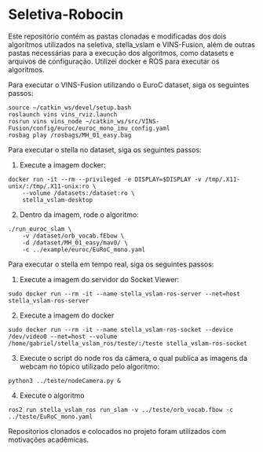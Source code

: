 # Seletiva-Robocin

Este repositório contém as pastas clonadas e modificadas dos dois algorítmos utilizados na seletiva, stella_vslam e VINS-Fusion, além de outras pastas necessárias para a execução dos algoritmos, como datasets e arquivos de configuração. Utilizei docker e ROS para executar os algoritmos.

Para executar o VINS-Fusion utilizando o EuroC dataset, siga os seguintes passos:

```
source ~/catkin_ws/devel/setup.bash
roslaunch vins vins_rviz.launch
rosrun vins vins_node ~/catkin_ws/src/VINS-Fusion/config/euroc/euroc_mono_imu_config.yaml 
rosbag play /rosbags/MH_01_easy.bag
```

Para executar o stella no dataset, siga os seguintes passos:

1. Execute a imagem docker:
```
docker run -it --rm --privileged -e DISPLAY=$DISPLAY -v /tmp/.X11-unix/:/tmp/.X11-unix:ro \
    --volume /datasets:/dataset:ro \
    stella_vslam-desktop
```

2. Dentro da imagem, rode o algoritmo:

```
./run_euroc_slam \
    -v /dataset/orb_vocab.fEbow \
    -d /dataset/MH_01_easy/mav0/ \
    -c ../example/euroc/EuRoC_mono.yaml
```

Para executar o stella em tempo real, siga os seguintes passos:

1. Execute a imagem do servidor do Socket Viewer:
```
sudo docker run --rm -it --name stella_vslam-ros-server --net=host stella_vslam-ros-server
```

2. Execute a imagem do docker
```
sudo docker run --rm -it --name stella_vslam-ros-socket --device /dev/video0 --net=host --volume /home/gabriel/stella_vslam_ros/teste/:/teste stella_vslam-ros-socket
```

3. Execute o script do node ros da câmera, o qual publica as imagens da webcam no tópico utilizado pelo algoritmo:
```
python3 ../teste/nodeCamera.py &
```

4. Execute o algoritmo
```
ros2 run stella_vslam_ros run_slam -v ../teste/orb_vocab.fbow -c ../teste/EuRoC_mono.yaml 
```
Repositorios clonados e colocados no projeto foram utilizados com motivações acadêmicas.
